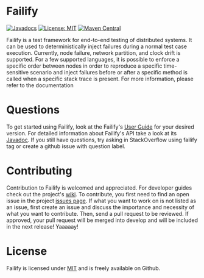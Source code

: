 # Failify

[![Javadocs](https://www.javadoc.io/badge/io.failify/failify.svg)](https://www.javadoc.io/doc/io.failify/failify) [![License: MIT](https://img.shields.io/badge/License-MIT-yellow.svg)](https://opensource.org/licenses/MIT) [![Maven Central](https://img.shields.io/maven-central/v/io.failify/failify.svg)](http://search.maven.org/#search%7Cgav%7C1%7Cg%3A%22io.failify%22%20AND%20a%3A%22failify%22)

Failify is a test framework for end-to-end testing of distributed systems. It can be used to deterministically inject failures during a normal test case execution. Currently, node failure, network partition, and clock drift is supported. For a few supported languages, it is possible to enforce a specific order between nodes in order to reproduce a specific time-sensitive scenario and inject failures before or after a specific method is called when a specific stack trace is present. For more information, please refer to the documentation

# Questions

To get started using Failify, look at the Failify's [User Guide](https://docs.failify.io) for your desired version. For detailed information about Failify's API take a look at its [Javadoc](https://www.javadoc.io/doc/io.failify/failify). If you still have questions, try asking in StackOverflow using failify tag or create a github issue with question label.

# Contributing

Contribution to Failify is welcomed and appreciated. For developer guides check out the project's [wiki](https://github.com/failify/failify/wiki). To contribute, you first need to find an open issue in the project [issues page](https://github.com/failify/failify/issues). If what you want to work on is not listed as an issue, first create an issue and discuss the importance and necessity of what you want to contribute. Then, send a pull request to be reviewed. If approved, your pull request will be merged into develop and will be included in the next release! Yaaaaay!

# License

Failify is licensed under [MIT](https://opensource.org/licenses/MIT) and is freely available on Github.